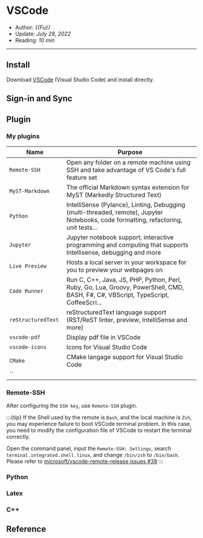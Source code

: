 # VSCode

- Author: *{{Fu}}*
- Update: *July 28, 2022*
- Reading: *10 min*

---


## Install


Download [VSCode](https://code.visualstudio.com/download) (Visual Studio Code) and install directly.


## Sign-in and Sync





## Plugin

### My plugins
<style>
table th:first-of-type {
    width: 30%;
}
table th:nth-of-type(2) {
    width: 70%;
}
</style>

|        Name       |       Purpose       |      
|    ------------   |    -------------    |  
|   `Remote-SSH`    | Open any folder on a remote machine using SSH and take advantage of VS Code's full feature set |  
|   `MyST-Markdown` | The official Markdown syntax extension for MyST (Markedly Structured Text) |
|   `Python`        | IntelliSense (Pylance), Linting, Debugging (multi-threaded, remote), Jupyter Notebooks, code formatting, refactoring, unit tests... |
|   `Jupyter`       | Jupyter notebook support, interactive programming and computing that supports Intellisense, debugging and more |
|   `Live Preview`  | Hosts a local server in your workspace for you to preview your webpages on |
|   `Code Runner`   | Run C, C++, Java, JS, PHP, Python, Perl, Ruby, Go, Lua, Groovy, PowerShell, CMD, BASH, F#, C#, VBScript, TypeScript, CoffeeScri... |
| `reStructuredText`| reStructuredText language support (RST/ReST linter, preview, IntelliSense and more) |
|   `vscode-pdf`    | Display pdf file in VSCode |
|   `vscode-icons`  | Icons for Visual Studio Code |
|   `CMake`         | CMake langage support for Visual Studio Code |
|     ``            |                     |




### Remote-SSH
After configuring the `SSH key`, use `Remote-SSH` plugin.

:::{tip}
If the Shell used by the remote is `Bash`, and the local machine is `Zsh`, you may experience failure to boot VSCode terminal problem. In this case, you need to modify the configuration file of VSCode to restart the terminal correctly.

Open the command panel, input the `Remote-SSH: Settings`, search `terminal.integrated.shell.linux`, and change `/bin/zsh` to `/bin/bash`. Please refer to
[microsoft/vscode-remote-release issues #38](https://github.com/microsoft/vscode-remote-release/issues/38)
:::



### Python


### Latex




### C++





## Reference

